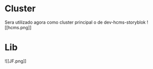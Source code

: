 
# Cluster
Sera utilizado agora como cluster principal o de dev-hcms-storyblok
![[hcms.png]]

# Lib
![[JF.png]]